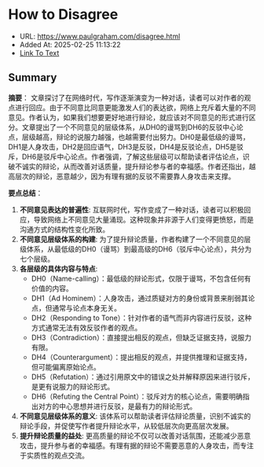# How to Disagree
- URL: https://www.paulgraham.com/disagree.html
- Added At: 2025-02-25 11:13:22
- [Link To Text](2025-02-25-how-to-disagree_raw.md)

## Summary
**摘要**：
文章探讨了在网络时代，写作逐渐演变为一种对话，读者可以对作者的观点进行回应。由于不同意比同意更能激发人们的表达欲，网络上充斥着大量的不同意见。作者认为，如果我们想要更好地进行辩论，就应该对不同意见的形式进行区分。文章提出了一个不同意见的层级体系，从DH0的谩骂到DH6的反驳中心论点，层级越高，辩论的说服力越强，也越需要付出努力。DH0是最低级的谩骂，DH1是人身攻击，DH2是回应语气，DH3是反驳，DH4是反驳论点，DH5是驳斥，DH6是驳斥中心论点。作者强调，了解这些层级可以帮助读者评估论点，识破不诚实的辩论，从而改善对话质量，提升辩论参与者的幸福感。作者还指出，越高层次的辩论，恶意越少，因为有理有据的反驳不需要靠人身攻击来支撑。

**要点总结**：

1.  **不同意见表达的普遍性**: 互联网时代，写作变成了一种对话，读者可以积极回应，导致网络上不同意见大量涌现。这种现象并非源于人们变得更愤怒，而是沟通方式的结构性变化所致。
2.  **不同意见层级体系的构建**: 为了提升辩论质量，作者构建了一个不同意见的层级体系，从最低级的DH0（谩骂）到最高级的DH6（驳斥中心论点），共分为七个层级。
3.  **各层级的具体内容与特点**:
    *   DH0（Name-calling）：最低级的辩论形式，仅限于谩骂，不包含任何有价值的内容。
    *   DH1（Ad Hominem）：人身攻击，通过质疑对方的身份或背景来削弱其论点，但通常与论点本身无关。
    *   DH2（Responding to Tone）：针对作者的语气而非内容进行反驳，这种方式通常无法有效反驳作者的观点。
    *   DH3（Contradiction）：直接提出相反的观点，但缺乏证据支持，说服力有限。
    *   DH4（Counterargument）：提出相反的观点，并提供推理和证据支持，但可能偏离原始论点。
    *   DH5（Refutation）：通过引用原文中的错误之处并解释原因来进行驳斥，是更有说服力的辩论形式。
    *   DH6（Refuting the Central Point）：驳斥对方的核心论点，需要明确指出对方的中心思想并进行反驳，是最有力的辩论形式。
4.  **不同意见层级体系的意义**: 该体系可以帮助读者评估辩论质量，识别不诚实的辩论手段，并促使写作者提升辩论水平，从较低层次向更高层次发展。
5.  **提升辩论质量的益处**: 更高质量的辩论不仅可以改善对话氛围，还能减少恶意攻击，提升参与者的幸福感。有理有据的辩论不需要恶意的人身攻击，而专注于实质性的观点交流。


